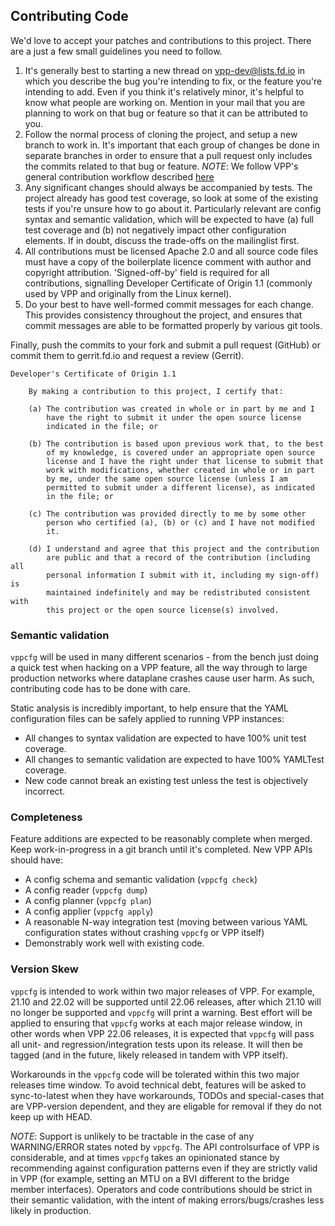 ## Contributing Code

We'd love to accept your patches and contributions to this project. There are a just a few
small guidelines you need to follow.

1.   It's generally best to starting a new thread on vpp-dev@lists.fd.io in which you describe
     the bug you're intending to fix, or the feature you're intending to add. Even if you think
     it's relatively minor, it's helpful to know what people are working on. Mention in your mail
     that you are planning to work on that bug or feature so that it can be attributed to you.
1.   Follow the normal process of cloning the project, and setup a new branch to work in. It's
     important that each group of changes be done in separate branches in order to ensure that a
     pull request only includes the commits related to that bug or feature. 
     *NOTE*: We follow VPP's general contribution workflow described [here](https://wiki.fd.io/view/VPP/Pulling,_Building,_Running,_Hacking_and_Pushing_VPP_Code)
1.   Any significant changes should always be accompanied by tests. The project already has good
     test coverage, so look at some of the existing tests if you're unsure how to go about it.
     Particularly relevant are config syntax and semantic validation, which will be expected to
     have (a) full test coverage and (b) not negatively impact other configuration elements. If
     in doubt, discuss the trade-offs on the mailinglist first.
1.   All contributions must be licensed Apache 2.0 and all source code files must have a copy of
     the boilerplate licence comment with author and copyright attribution. 'Signed-off-by' field
     is required for all contributions, signalling Developer Certificate of Origin 1.1 (commonly
     used by VPP and originally from the Linux kernel).
1.   Do your best to have well-formed commit messages for each change. This provides consistency
     throughout the project, and ensures that commit messages are able to be formatted properly
     by various git tools.

Finally, push the commits to your fork and submit a pull request (GitHub) or commit them to
gerrit.fd.io and request a review (Gerrit).

```
Developer's Certificate of Origin 1.1

    By making a contribution to this project, I certify that:

    (a) The contribution was created in whole or in part by me and I
        have the right to submit it under the open source license
        indicated in the file; or

    (b) The contribution is based upon previous work that, to the best
        of my knowledge, is covered under an appropriate open source
        license and I have the right under that license to submit that
        work with modifications, whether created in whole or in part
        by me, under the same open source license (unless I am
        permitted to submit under a different license), as indicated
        in the file; or

    (c) The contribution was provided directly to me by some other
        person who certified (a), (b) or (c) and I have not modified
        it.

    (d) I understand and agree that this project and the contribution
        are public and that a record of the contribution (including all
        personal information I submit with it, including my sign-off) is
        maintained indefinitely and may be redistributed consistent with
        this project or the open source license(s) involved.
```

### Semantic validation

`vppcfg` will be used in many different scenarios - from the bench just doing a quick test
when hacking on a VPP feature, all the way through to large production networks where dataplane
crashes cause user harm. As such, contributing code has to be done with care.

Static analysis is incredibly important, to help ensure that the YAML configuration files can
be safely applied to running VPP instances:

*   All changes to syntax validation are expected to have 100% unit test coverage.
*   All changes to semantic validation are expected to have 100% YAMLTest coverage.
*   New code cannot break an existing test unless the test is objectively incorrect.

### Completeness

Feature additions are expected to be reasonably complete when merged. Keep work-in-progress in
a git branch until it's completed. New VPP APIs should have:

*   A config schema and semantic validation (`vppcfg check`)
*   A config reader (`vppcfg dump`)
*   A config planner (`vppcfg plan`)
*   A config applier (`vppcfg apply`)
*   A reasonable N-way integration test (moving between various YAML configuration states without
    crashing `vppcfg` or VPP itself)
*   Demonstrably work well with existing code.

### Version Skew

`vppcfg` is intended to work within two major releases of VPP. For example, 21.10 and 22.02 will
be supported until 22.06 releases, after which 21.10 will no longer be supported and `vppcfg`
will print a warning. Best effort will be applied to ensuring that `vppcfg` works at each major
release window, in other words when VPP 22.06 releases, it is expected that `vppcfg` will pass
all unit- and regression/integration tests upon its release. It will then be tagged (and in the
future, likely released in tandem with VPP itself).

Workarounds in the `vppcfg` code will be tolerated within this two major releases time window.
To avoid technical debt, features will be asked to sync-to-latest when they have workarounds,
TODOs and special-cases that are VPP-version dependent, and they are eligable for removal if
they do not keep up with HEAD.

*NOTE*: Support is unlikely to be tractable in the case of any WARNING/ERROR states noted by
`vppcfg`. The API controlsurface of VPP is considerable, and at times `vppcfg` takes an opinionated
stance by recommending against configuration patterns even if they are strictly valid in VPP
(for example, setting an MTU on a BVI different to the bridge member interfaces). Operators
and code contributions should be strict in their semantic validation, with the intent of making
errors/bugs/crashes less likely in production.
